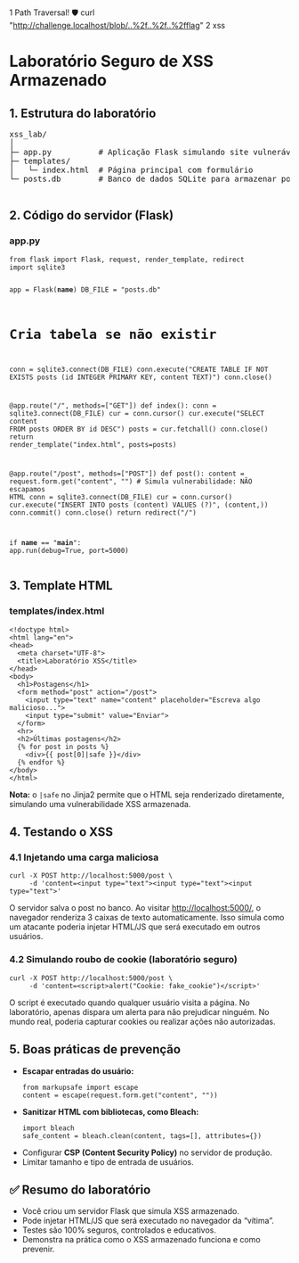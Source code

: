 1  Path Traversal! 🛡️
curl "http://challenge.localhost/blob/..%2f..%2f..%2fflag"
2 xss 

<h1>Laboratório Seguro de XSS Armazenado</h1>

  <h2>1. Estrutura do laboratório</h2>
    <pre>
xss_lab/
│
├─ app.py          # Aplicação Flask simulando site vulnerável
├─ templates/
│   └─ index.html  # Página principal com formulário
└─ posts.db        # Banco de dados SQLite para armazenar posts
    </pre>

  <h2>2. Código do servidor (Flask)</h2>
    <h3>app.py</h3>
    <pre><code>from flask import Flask, request, render_template, redirect
import sqlite3

app = Flask(__name__)
DB_FILE = "posts.db"

# Cria tabela se não existir
conn = sqlite3.connect(DB_FILE)
conn.execute("CREATE TABLE IF NOT EXISTS posts (id INTEGER PRIMARY KEY, content TEXT)")
conn.close()

@app.route("/", methods=["GET"])
def index():
    conn = sqlite3.connect(DB_FILE)
    cur = conn.cursor()
    cur.execute("SELECT content FROM posts ORDER BY id DESC")
    posts = cur.fetchall()
    conn.close()
    return render_template("index.html", posts=posts)

@app.route("/post", methods=["POST"])
def post():
    content = request.form.get("content", "")
    # Simula vulnerabilidade: NÃO escapamos HTML
    conn = sqlite3.connect(DB_FILE)
    cur = conn.cursor()
    cur.execute("INSERT INTO posts (content) VALUES (?)", (content,))
    conn.commit()
    conn.close()
    return redirect("/")
    
if __name__ == "__main__":
    app.run(debug=True, port=5000)
</code></pre>

  <h2>3. Template HTML</h2>
    <h3>templates/index.html</h3>
    <pre><code>&lt;!doctype html&gt;
&lt;html lang="en"&gt;
&lt;head&gt;
  &lt;meta charset="UTF-8"&gt;
  &lt;title&gt;Laboratório XSS&lt;/title&gt;
&lt;/head&gt;
&lt;body&gt;
  &lt;h1&gt;Postagens&lt;/h1&gt;
  &lt;form method="post" action="/post"&gt;
    &lt;input type="text" name="content" placeholder="Escreva algo malicioso..."&gt;
    &lt;input type="submit" value="Enviar"&gt;
  &lt;/form&gt;
  &lt;hr&gt;
  &lt;h2&gt;Últimas postagens&lt;/h2&gt;
  {% for post in posts %}
    &lt;div&gt;{{ post[0]|safe }}&lt;/div&gt;
  {% endfor %}
&lt;/body&gt;
&lt;/html&gt;
</code></pre>
    <p><strong>Nota:</strong> o <code>|safe</code> no Jinja2 permite que o HTML seja renderizado diretamente, simulando uma vulnerabilidade XSS armazenada.</p>

  <h2>4. Testando o XSS</h2>

  <h3>4.1 Injetando uma carga maliciosa</h3>
    <pre><code>curl -X POST http://localhost:5000/post \
     -d 'content=&lt;input type="text"&gt;&lt;input type="text"&gt;&lt;input type="text"&gt;'</code></pre>
    <p>O servidor salva o post no banco. Ao visitar <a href="http://localhost:5000/" target="_blank">http://localhost:5000/</a>, o navegador renderiza 3 caixas de texto automaticamente. Isso simula como um atacante poderia injetar HTML/JS que será executado em outros usuários.</p>

   <h3>4.2 Simulando roubo de cookie (laboratório seguro)</h3>
    <pre><code>curl -X POST http://localhost:5000/post \
     -d 'content=&lt;script&gt;alert("Cookie: fake_cookie")&lt;/script&gt;'</code></pre>
    <p>O script é executado quando qualquer usuário visita a página. No laboratório, apenas dispara um alerta para não prejudicar ninguém. No mundo real, poderia capturar cookies ou realizar ações não autorizadas.</p>

  <h2>5. Boas práticas de prevenção</h2>
    <ul>
        <li><strong>Escapar entradas do usuário:</strong>
            <pre><code>from markupsafe import escape
content = escape(request.form.get("content", ""))</code></pre>
        </li>
        <li><strong>Sanitizar HTML com bibliotecas, como Bleach:</strong>
            <pre><code>import bleach
safe_content = bleach.clean(content, tags=[], attributes={})</code></pre>
        </li>
        <li>Configurar <strong>CSP (Content Security Policy)</strong> no servidor de produção.</li>
        <li>Limitar tamanho e tipo de entrada de usuários.</li>
    </ul>

<h2>✅ Resumo do laboratório</h2>
    <ul>
        <li>Você criou um servidor Flask que simula XSS armazenado.</li>
        <li>Pode injetar HTML/JS que será executado no navegador da “vítima”.</li>
        <li>Testes são 100% seguros, controlados e educativos.</li>
        <li>Demonstra na prática como o XSS armazenado funciona e como prevenir.</li>
    </ul>
